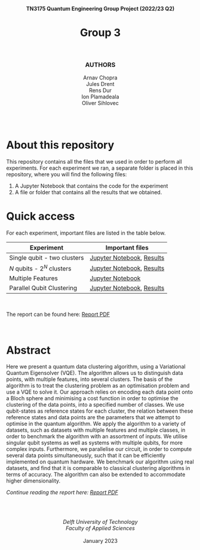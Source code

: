 <div align="center">

**TN3175 Quantum Engineering Group Project (2022/23 Q2)**
# Group 3

<br>

### **AUTHORS**<br>
Arnav Chopra<br>
Jules Drent<br>
Rens Dur<br>
Ion Plamadeala<br>
Oliver Sihlovec

</div>

<br><br>
# About this repository
This repository contains all the files that we used in order to perform all experiments. For each experiment we ran, a separate folder is placed in this repository, where you will find the following files:

1. A Jupyter Notebook that contains the code for the experiment
2. A file or folder that contains all the results that we obtained.

# Quick access
For each experiment, important files are listed in the table below.

| Experiment                    | Important files |
| ----------                    | --------------- |
| Single qubit - two clusters   | [Jupyter Notebook](./SingleQubitExperiment/ClusteringExperimentSingleQubit.ipynb), [Results](./SingleQubitExperiment/results/) |
| $N$ qubits - $2^N$ clusters   | [Jupyter Notebook](./Multiple%20Cluster%20Experiment/Multiple%20Clusters.ipynb), [Results](./Multiple%20Cluster%20Experiment/results/) |
| Multiple Features             | [Jupyter Notebook](./Multifeature%20Experiment/MultifeatureExperiment.ipynb) |
| Parallel Qubit Clustering     | [Jupyter Notebook](./Parallel%20Qubit%20Clustering/Parallel%20Qubit%20Clustering%20Batch.ipynb), [Results](./Parallel%20Qubit%20Clustering/results/) |

<br>

The report can be found here: [Report PDF](./Final%20Report%20Group%203.pdf)

<br>

# Abstract
Here we present a quantum data clustering algorithm, using a Variational Quantum Eigensolver (VQE). The algorithm allows us to distinguish data points, with multiple features, into several clusters. The basis of the algorithm is to treat the clustering problem as an optimisation problem and use a VQE to solve it. Our approach relies on encoding each data point onto a Bloch sphere and minimising a cost function in order to optimise the clustering of the data points, into a specified number of classes. We use qubit-states as reference states for each cluster, the relation between these reference states and data points are the parameters that we attempt to optimise in the quantum algorithm. We apply the algorithm to a variety of datasets, such as datasets with multiple features and multiple classes, in order to benchmark the algorithm with an assortment of inputs. We utilise singular qubit systems as well as systems with multiple qubits, for more complex inputs. Furthermore, we parallelise our circuit, in order to compute several data points simultaneously, such that it can be efficiently implemented on quantum hardware. We benchmark our algorithm using real datasets, and find that it is comparable to classical clustering algorithms in terms of accuracy. The algorithm can also be extended to accommodate higher dimensionality.

*Continue reading the report here: [Report PDF](./Final%20Report%20Group%203.pdf)*

<br><br>

<div align="center">

*Delft University of Technology* <br>
*Faculty of Applied Sciences* <br><br>
January 2023

</div>
